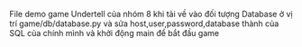 File demo game Undertell của nhóm 8
khi tải về vào đối tượng Database ở vị trí game/db/database.py và sửa host,user,password,database thành của SQL của chính mình và khởi động main để bắt đầu game
